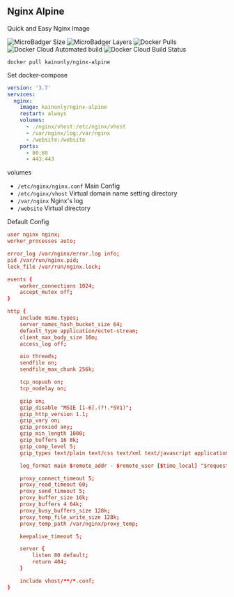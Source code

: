 ## Nginx Alpine

Quick and Easy Nginx Image

![MicroBadger Size](https://img.shields.io/microbadger/image-size/kainonly/nginx-alpine.svg?style=flat-square)
![MicroBadger Layers](https://img.shields.io/microbadger/layers/kainonly/nginx-alpine.svg?style=flat-square)
![Docker Pulls](https://img.shields.io/docker/pulls/kainonly/nginx-alpine.svg?style=flat-square)
![Docker Cloud Automated build](https://img.shields.io/docker/cloud/automated/kainonly/nginx-alpine.svg?style=flat-square)
![Docker Cloud Build Status](https://img.shields.io/docker/cloud/build/kainonly/nginx-alpine.svg?style=flat-square)

```shell
docker pull kainonly/nginx-alpine
```

Set docker-compose

```yaml
version: '3.7'
services:
  nginx:
    image: kainonly/nginx-alpine
    restart: always
    volumes:
      - ./nginx/vhost:/etc/nginx/vhost
      - /var/nginx/log:/var/nginx
      - /website:/website
    ports:
      - 80:80
      - 443:443
```

volumes

- `/etc/nginx/nginx.conf` Main Config
- `/etc/nginx/vhost` Virtual domain name setting directory
- `/var/nginx` Nginx's log
- `/website` Virtual directory

Default Config

```conf
user nginx nginx;
worker_processes auto;

error_log /var/nginx/error.log info;
pid /var/run/nginx.pid;
lock_file /var/run/nginx.lock;

events {
    worker_connections 1024; 
    accept_mutex off;
}

http {
    include mime.types;
    server_names_hash_bucket_size 64;
    default_type application/octet-stream;
    client_max_body_size 16m;
    access_log off; 

    aio threads;
    sendfile on; 
    sendfile_max_chunk 256k;

    tcp_nopush on;
    tcp_nodelay on;

    gzip on; 
    gzip_disable "MSIE [1-6].(?!.*SV1)";
    gzip_http_version 1.1;
    gzip_vary on;
    gzip_proxied any;
    gzip_min_length 1000;
    gzip_buffers 16 8k;
    gzip_comp_level 5;
    gzip_types text/plain text/css text/xml text/javascript application/json application/x-javascript application/xml application/xml+rss;

    log_format main $remote_addr - $remote_user [$time_local] "$request"  $status $body_bytes_sent "$http_referer"  "$http_user_agent" "$http_x_forwarded_for";

    proxy_connect_timeout 5;
    proxy_read_timeout 60;
    proxy_send_timeout 5;
    proxy_buffer_size 16k;
    proxy_buffers 4 64k;
    proxy_busy_buffers_size 128k;
    proxy_temp_file_write_size 128k;
    proxy_temp_path /var/nginx/proxy_temp;

    keepalive_timeout 5;

    server {
        listen 80 default;
        return 404;
    }

    include vhost/**/*.conf;
}
```

